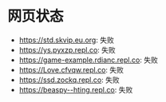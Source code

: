 # 网页状态
- https://std.skvip.eu.org: 失败
- https://ys.pyxzp.repl.co: 失败
- https://game-example.rdianc.repl.co: 失败
- https://Love.cfvqw.repl.co: 失败
- https://ssd.zockq.repl.co: 失败
- https://beaspy--hting.repl.co: 失败

